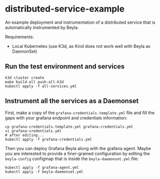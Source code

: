 # distributed-service-example
An example deployment and instrumentation of a distributed service that
is automatically instrumented by Beyla.

Requirements:
* Local Kubernetes (use K3d, as Kind does not work well with Beyla as DaemonSet)

## Run the test environment and services

```
k3d cluster create
make build-all push-all-k3d
kubectl apply -f all-services.yml
```

## Instrument all the services as a Daemonset

First, make a copy of the `grafana-credentials.template.yml` file and
fill the gaps with your grafana endpoint and credentials information:

```
cp grafana-credentials.template.yml grafana-credentials.yml
vi grafana-credentials.yml
# after editing...
kubectl apply -f grafana-credentials.yml
```

Then you can deploy Grafana Beyla along with the grafana agent. Maybe you are interested to provide
a finer-grained configuration by editing the `beyla-config` configmap
that is inside the `beyla-daemonset.yml` file:

```
kubectl apply -f grafana-agent.yml
kubectl apply -f beyla-daemonset.yml
```


